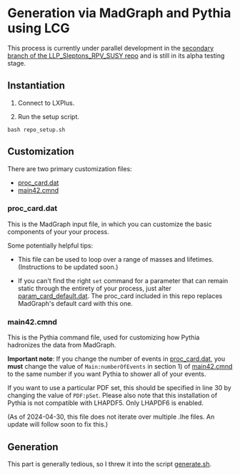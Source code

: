 # Generation via MadGraph and Pythia using LCG

This process is currently under parallel development in the [secondary branch of the LLP_Sleptons_RPV_SUSY repo](https://github.com/A-A-Abdelhamid/LLP_Sleptons_RPV_SUSY/blob/secondary/) and is still in its alpha testing stage.

## Instantiation

1. Connect to LXPlus.

2. Run the setup script.

`bash repo_setup.sh`

## Customization

There are two primary customization files: 

- [proc_card.dat](https://github.com/j-s-ashley/LCG-GenerationDuctTape/blob/main/proc_card.dat)
- [main42.cmnd](https://github.com/j-s-ashley/LCG-GenerationDuctTape/blob/main/main42.cmnd)

### proc_card.dat

This is the MadGraph input file, in which you can customize the basic components of your your process.

Some potentially helpful tips:

- This file can be used to loop over a range of masses and lifetimes. (Instructions to be updated soon.)

- If you can't find the right `set` command for a parameter that can remain static through the entirety of your process, just alter [param_card_default.dat](https://github.com/j-s-ashley/LCG-GenerationDuctTape/blob/main/param_card_default.dat). The proc_card included in this repo replaces MadGraph's default card with this one.

### main42.cmnd

This is the Pythia command file, used for customizing how Pythia hadronizes the data from MadGraph.

**Important note**: If you change the number of events in [proc_card.dat](https://github.com/j-s-ashley/LCG-GenerationDuctTape/blob/main/proc_card.dat), you **must** change the value of `Main:numberOfEvents` in section 1) of [main42.cmnd](https://github.com/j-s-ashley/LCG-GenerationDuctTape/blob/main/main42.cmnd) to the same number if you want Pythia to shower all of your events.

If you want to use a particular PDF set, this should be specified in line 30 by changing the value of `PDF:pSet`. Please also note that this installation of Pythia is not compatible with LHAPDF5. Only LHAPDF6 is enabled.

(As of 2024-04-30, this file does not iterate over multiple .lhe files. An update will follow soon to fix this.)

## Generation

This part is generally tedious, so I threw it into the script [generate.sh](https://github.com/j-s-ashley/LCG-GenerationDuctTape/blob/main/generate.sh). 
